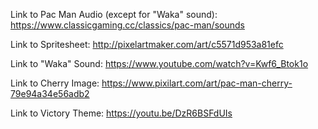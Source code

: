 Link to Pac Man Audio (except for "Waka" sound): https://www.classicgaming.cc/classics/pac-man/sounds

Link to Spritesheet: http://pixelartmaker.com/art/c5571d953a81efc

Link to "Waka" Sound: https://www.youtube.com/watch?v=Kwf6_Btok1o 

Link to Cherry Image: https://www.pixilart.com/art/pac-man-cherry-79e94a34e56adb2 

Link to Victory Theme: https://youtu.be/DzR6BSFdUIs 